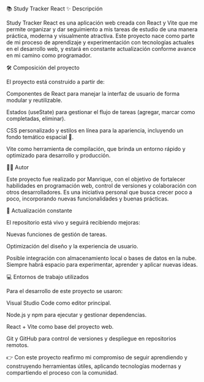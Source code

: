 📚 Study Tracker React
✨ Descripción

Study Tracker React es una aplicación web creada con React y Vite que me permite organizar y dar seguimiento a mis tareas de estudio de una manera práctica, moderna y visualmente atractiva. Este proyecto nace como parte de mi proceso de aprendizaje y experimentación con tecnologías actuales en el desarrollo web, y estará en constante actualización conforme avance en mi camino como programador.

🛠️ Composición del proyecto

El proyecto está construido a partir de:

Componentes de React para manejar la interfaz de usuario de forma modular y reutilizable.

Estados (useState) para gestionar el flujo de tareas (agregar, marcar como completadas, eliminar).

CSS personalizado y estilos en línea para la apariencia, incluyendo un fondo temático espacial 🌌.

Vite como herramienta de compilación, que brinda un entorno rápido y optimizado para desarrollo y producción.

👨‍💻 Autor

Este proyecto fue realizado por Manrique, con el objetivo de fortalecer habilidades en programación web, control de versiones y colaboración con otros desarrolladores. Es una iniciativa personal que busca crecer poco a poco, incorporando nuevas funcionalidades y buenas prácticas.

🔄 Actualización constante

El repositorio está vivo y seguirá recibiendo mejoras:

Nuevas funciones de gestión de tareas.

Optimización del diseño y la experiencia de usuario.

Posible integración con almacenamiento local o bases de datos en la nube.
Siempre habrá espacio para experimentar, aprender y aplicar nuevas ideas.

💻 Entornos de trabajo utilizados

Para el desarrollo de este proyecto se usaron:

Visual Studio Code como editor principal.

Node.js y npm para ejecutar y gestionar dependencias.

React + Vite como base del proyecto web.

Git y GitHub para control de versiones y despliegue en repositorios remotos.

👉 Con este proyecto reafirmo mi compromiso de seguir aprendiendo y construyendo herramientas útiles, aplicando tecnologías modernas y compartiendo el proceso con la comunidad.